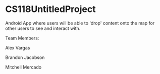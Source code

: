 # CS118UntitledProject
Android App where users will be able to 'drop' content onto the map for other users to see and interact with.


Team Members:

Alex Vargas

Brandon Jacobson

Mitchell Mercado

